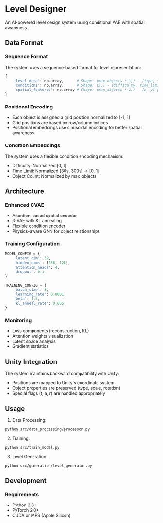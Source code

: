 # Level Designer

An AI-powered level design system using conditional VAE with spatial awareness.

## Data Format

### Sequence Format
The system uses a sequence-based format for level representation:

```python
{
    'level_data': np.array,      # Shape: (max_objects * 3,) - [type, size, shape] for each object
    'conditions': np.array,      # Shape: (3,) - [difficulty, time_limit, object_count]
    'spatial_features': np.array # Shape: (max_objects * 2,) - [x, y] grid positions
}
```

### Positional Encoding
- Each object is assigned a grid position normalized to [-1, 1]
- Grid positions are based on row/column indices
- Positional embeddings use sinusoidal encoding for better spatial awareness

### Condition Embeddings
The system uses a flexible condition encoding mechanism:
- Difficulty: Normalized [0, 1]
- Time Limit: Normalized [30s, 300s] → [0, 1]
- Object Count: Normalized by max_objects

## Architecture

### Enhanced CVAE
- Attention-based spatial encoder
- β-VAE with KL annealing
- Flexible condition encoder
- Physics-aware GNN for object relationships

### Training Configuration
```python
MODEL_CONFIG = {
    'latent_dim': 32,
    'hidden_dims': [256, 128],
    'attention_heads': 4,
    'dropout': 0.1
}

TRAINING_CONFIG = {
    'batch_size': 8,
    'learning_rate': 0.0001,
    'beta': 1.5,
    'kl_anneal_rate': 0.005
}
```

### Monitoring
- Loss components (reconstruction, KL)
- Attention weights visualization
- Latent space analysis
- Gradient statistics

## Unity Integration
The system maintains backward compatibility with Unity:
- Positions are mapped to Unity's coordinate system
- Object properties are preserved (type, scale, rotation)
- Special flags (t, a, r) are handled appropriately

## Usage

1. Data Processing:
```bash
python src/data_processing/processor.py
```

2. Training:
```bash
python src/train_model.py
```

3. Level Generation:
```bash
python src/generation/level_generator.py
```

## Development

### Requirements
- Python 3.8+
- PyTorch 2.0+
- CUDA or MPS (Apple Silicon)